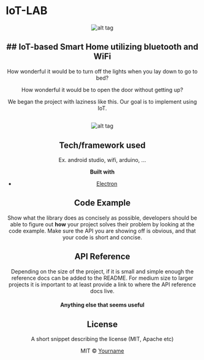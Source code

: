 # IoT-LAB
<center>

![alt tag](https://raw.githubusercontent.com/Seungyeup/IoT-LAB/master/NotImportant/iot.jpg)

## ## IoT-based Smart Home utilizing bluetooth and WiFi
How wonderful it would be to turn off the lights when you lay down to go to bed?

How wonderful it would be to open the door without getting up?

We began the project with laziness like this. Our goal is to implement using IoT.

##
![alt tag](https://raw.githubusercontent.com/Seungyeup/IoT-LAB/master/NotImportant/baehaem.gif)

## Tech/framework used
Ex. android studio, wifi, arduino, ...

<b>Built with</b>
- [Electron](https://electron.atom.io)

## Code Example
Show what the library does as concisely as possible, developers should be able to figure out **how** your project solves their problem by looking at the code example. Make sure the API you are showing off is obvious, and that your code is short and concise.

## API Reference

Depending on the size of the project, if it is small and simple enough the reference docs can be added to the README. For medium size to larger projects it is important to at least provide a link to where the API reference docs live.

#### Anything else that seems useful

## License
A short snippet describing the license (MIT, Apache etc)

MIT © [Yourname]()
